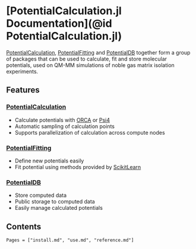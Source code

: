 # [PotentialCalculation.jl Documentation](@id PotentialCalculation.jl)

[PotentialCalculation](https://github.com/MatrixLabTools/PotentialCalculation.jl),
[PotentialFitting](https://github.com/MatrixLabTools/PotentialFitting.jl)
and [PotentialDB](https://github.com/MatrixLabTools/PotentialDB.jl) together
form a group of packages that can be used to calculate, fit and store molecular
potentials, used on QM-MM simulations of noble gas matrix isolation
experiments.

## Features

### [PotentialCalculation](https://github.com/MatrixLabTools/PotentialCalculation.jl)

- Calculate potentials with [ORCA](https://orcaforum.kofo.mpg.de) or [Psi4](http://www.psicode.org/)
- Automatic sampling of calculation points
- Supports parallelization of calculation across compute nodes

### [PotentialFitting](https://github.com/MatrixLabTools/PotentialFitting.jl)

- Define new potentials easily
- Fit potential using methods provided by [ScikitLearn](https://github.com/cstjean/ScikitLearn.jl/)

### [PotentialDB](https://github.com/MatrixLabTools/PotentialDB.jl)

- Store computed data
- Public storage to computed data
- Easily manage calculated potentials

## Contents

```@contents
Pages = ["install.md", "use.md", "reference.md"]
```

